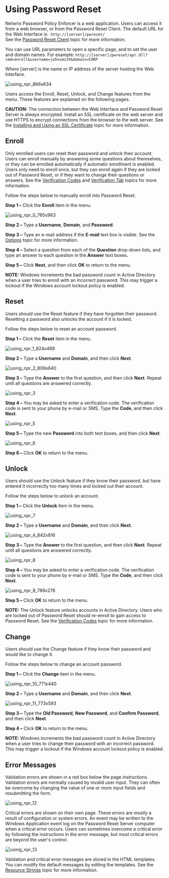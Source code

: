 # Using Password Reset

Netwrix Password Policy Enforcer is a web application. Users can access it from a web browser, or
from the Password Reset Client. The default URL for the Web Interface
is:` http://[server]/pwreset/`  
See the
[Password Reset Client](/docs/passwordpolicyenforcer/10.2/password_reset/administration/password_reset_client.md)
topic for more information.

You can use URL parameters to open a specific page, and to set the user and domain names. For
example: `http://[server]/pwreset/apr.dll? cmd=enroll&username=johnsmith&domain=CORP`

Where [server] is the name or IP address of the server hosting the Web Interface.

![using_npr_866x634](/img/versioned_docs/passwordpolicyenforcer_10.2/password_reset/administration/using_npr_866x634.webp)

Users access the Enroll, Reset, Unlock, and Change features from the menu. These features are
explained on the following pages.

**CAUTION:** The connection between the Web Interface and Password Reset Server is always encrypted.
Install an SSL certificate on the web server and use HTTPS to encrypt connections from the browser
to the web server. See the
[Installing and Using an SSL Certificate](/docs/passwordpolicyenforcer/10.2/password_reset/administration/securing_password_reset.md#installing-and-using-an-ssl-certificate)
topic for more information.

## Enroll

Only enrolled users can reset their password and unlock their account. Users can enroll manually by
answering some questions about themselves, or they can be enrolled automatically if automatic
enrollment is enabled. Users only need to enroll once, but they can enroll again if they are locked
out of Password Reset, or if they want to change their questions or answers. See the
[Verification Codes](/docs/passwordpolicyenforcer/10.2/password_reset/administration/verification_tab.md#verification-codes)
and
[Verification Tab](/docs/passwordpolicyenforcer/10.2/password_reset/administration/verification_tab.md)
topics for more information.

Follow the steps below to manually enroll into Password Reset.

**Step 1 –** Click the **Enroll** item in the menu.

![using_npr_0_765x963](/img/versioned_docs/passwordpolicyenforcer_10.2/password_reset/administration/using_npr_0_765x963.webp)

**Step 2 –** Type a **Username**, **Domain**, and **Password**.

**Step 3 –** Type an e-mail address if the **E-mail** text box is visible. See the
[Options](/docs/passwordpolicyenforcer/10.2/password_reset/administration/enroll_tab.md#options)
topic for more information.

**Step 4 –** Select a question from each of the **Question** drop-down lists, and type an answer to
each question in the **Answer** text boxes.

**Step 5 –** Click **Next**, and then click **OK** to return to the menu.

**NOTE:** Windows increments the bad password count in Active Directory when a user tries to enroll
with an incorrect password. This may trigger a lockout if the Windows account lockout policy is
enabled.

## Reset

Users should use the Reset feature if they have forgotten their password. Resetting a password also
unlocks the account if it is locked.

Follow the steps below to reset an account password.

**Step 1 –** Click the **Reset** item in the menu.

![using_npr_1_824x469](/img/versioned_docs/passwordpolicyenforcer_10.2/password_reset/administration/using_npr_1_824x469.webp)

**Step 2 –** Type a **Username** and **Domain**, and then click **Next**.

![using_npr_2_809x640](/img/versioned_docs/passwordpolicyenforcer_10.2/password_reset/administration/using_npr_2_809x640.webp)

**Step 3 –** Type the **Answer** to the first question, and then click **Next**. Repeat until all
questions are answered correctly.

![using_npr_3](/img/versioned_docs/passwordpolicyenforcer_10.2/password_reset/administration/using_npr_3.webp)

**Step 4 –** You may be asked to enter a verification code. The verification code is sent to your
phone by e-mail or SMS. Type the **Code**, and then click **Next**.

![using_npr_5](/img/versioned_docs/passwordpolicyenforcer_10.2/password_reset/administration/using_npr_5.webp)

**Step 5 –** Type the new **Password** into both text boxes, and then click **Next**.

![using_npr_6](/img/versioned_docs/passwordpolicyenforcer_10.2/password_reset/administration/using_npr_6.webp)

**Step 6 –** Click **OK** to return to the menu.

## Unlock

Users should use the Unlock feature if they know their password, but have entered it incorrectly too
many times and locked out their account.

Follow the steps below to unlock an account.

**Step 1 –** Click the **Unlock** item in the menu.

![using_npr_7](/img/versioned_docs/passwordpolicyenforcer_10.2/password_reset/administration/using_npr_7.webp)

**Step 2 –** Type a **Username** and **Domain**, and then click **Next**.

![using_npr_4_842x816](/img/versioned_docs/passwordpolicyenforcer_10.2/password_reset/administration/using_npr_4_842x816.webp)

**Step 3 –** Type the **Answer** to the first question, and then click **Next**. Repeat until all
questions are answered correctly.

![using_npr_8](/img/versioned_docs/passwordpolicyenforcer_10.2/password_reset/administration/using_npr_8.webp)

**Step 4 –** You may be asked to enter a verification code. The verification code is sent to your
phone by e-mail or SMS. Type the **Code**, and then click **Next**.

![using_npr_9_789x276](/img/versioned_docs/passwordpolicyenforcer_10.2/password_reset/administration/using_npr_9_789x276.webp)

**Step 5 –** Click **OK** to return to the menu.

**NOTE:** The Unlock feature unlocks accounts in Active Directory. Users who are locked out of
Password Reset should re-enroll to gain access to Password Reset. See the
[Verification Codes](/docs/passwordpolicyenforcer/10.2/password_reset/administration/verification_tab.md#verification-codes)
topic for more information.

## Change

Users should use the Change feature if they know their password and would like to change it.

Follow the steps below to change an account password.

**Step 1 –** Click the **Change** item in the menu.

![using_npr_10_771x440](/img/versioned_docs/passwordpolicyenforcer_10.2/password_reset/administration/using_npr_10_771x440.webp)

**Step 2 –** Type a **Username** and **Domain**, and then click **Next**.

![using_npr_11_773x593](/img/versioned_docs/passwordpolicyenforcer_10.2/password_reset/administration/using_npr_11_773x593.webp)

**Step 3 –** Type the **Old Password**, **New Password**, and **Confirm Password**, and then click
**Next**.

**Step 4 –** Click **OK** to return to the menu.

**NOTE:** Windows increments the bad password count in Active Directory when a user tries to change
their password with an incorrect password. This may trigger a lockout if the Windows account lockout
policy is enabled.

## Error Messages

Validation errors are shown in a red box below the page instructions. Validation errors are normally
caused by invalid user input. They can often be overcome by changing the value of one or more input
fields and resubmitting the form.

![using_npr_12](/img/versioned_docs/passwordpolicyenforcer_10.2/password_reset/administration/using_npr_12.webp)

Critical errors are shown on their own page. These errors are mostly a result of configuration or
system errors. An event may be written to the Windows Application event log on the Password Reset
Server computer when a critical error occurs. Users can sometimes overcome a critical error by
following the instructions in the error message, but most critical errors are beyond the user's
control.

![using_npr_13](/img/versioned_docs/passwordpolicyenforcer_10.2/password_reset/administration/using_npr_13.webp)

Validation and critical error messages are stored in the HTML templates. You can modify the default
messages by editing the templates. See the
[Resource Strings](/docs/passwordpolicyenforcer/10.2/password_reset/administration/editing_the_html_templates.md#resource-strings)
topic for more information.
